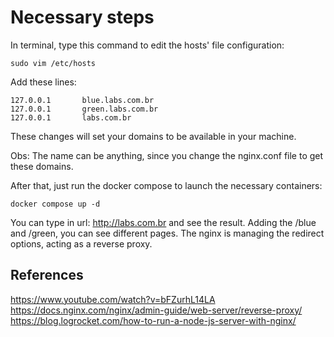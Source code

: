 # Necessary steps

In terminal, type this command to edit the hosts' file configuration:

```
sudo vim /etc/hosts
```

Add these lines:

```
127.0.0.1       blue.labs.com.br
127.0.0.1       green.labs.com.br
127.0.0.1       labs.com.br
```

These changes will set your domains to be available in your machine.

Obs: The name can be anything, since you change the nginx.conf file to get these domains.

After that, just run the docker compose to launch the necessary containers:

```
docker compose up -d
```

You can type in url: http://labs.com.br and see the result. Adding the /blue and /green, you can see different pages. The nginx is managing the redirect options, acting as a reverse proxy.

## References

https://www.youtube.com/watch?v=bFZurhL14LA <br>
https://docs.nginx.com/nginx/admin-guide/web-server/reverse-proxy/<br>
https://blog.logrocket.com/how-to-run-a-node-js-server-with-nginx/
